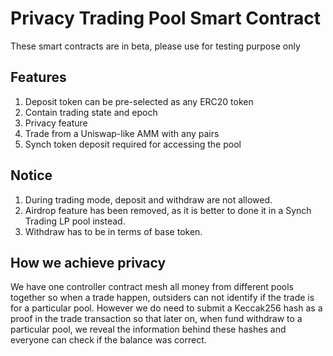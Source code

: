 # Privacy Trading Pool Smart Contract

These smart contracts are in beta, please use for testing purpose only

## Features
1. Deposit token can be pre-selected as any ERC20 token
2. Contain trading state and epoch
3. Privacy feature
4. Trade from a Uniswap-like AMM with any pairs
5. Synch token deposit required for accessing the pool

## Notice
1. During trading mode, deposit and withdraw are not allowed.
2. Airdrop feature has been removed, as it is better to done it in a Synch Trading LP pool instead.
3. Withdraw has to be in terms of base token.

## How we achieve privacy
We have one controller contract mesh all money from different pools together so when a trade happen, outsiders can not identify if the trade is for a particular pool. However we do need to submit a Keccak256 hash as a proof in the trade transaction so that later on, when fund withdraw to a particular pool, we reveal the information behind these hashes and everyone can check if the balance was correct.


